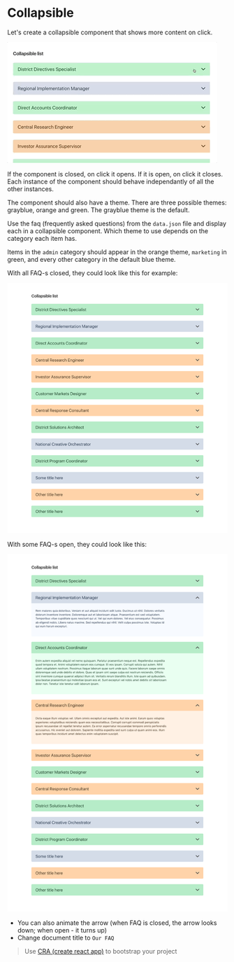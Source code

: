 # Collapsible

Let's create a collapsible component that shows more content on click.

![example](example.gif)

If the component is closed, on click it opens. If it is open, on click it closes. Each instance of the component should behave independantly of all the other instances.

The component should also have a theme. There are three possible themes: grayblue, orange and green. The grayblue theme is the default.

Use the faq (frequently asked questions) from the `data.json` file and display each in a collapsible component. Which theme to use depends on the category each item has.

Items in the `admin` category should appear in the orange theme,
`marketing` in green, and every other category in the default blue theme.

With all FAQ-s closed, they could look like this for example: 

![collapsible closed example](collapsible-closed-example.png)

With some FAQ-s open, they could look like this: 

![collapsible open example](collapsible-open-example.png)

* You can also animate the arrow (when FAQ is closed, the arrow looks down; when open - it turns up)
* Change document title to `Our FAQ`

> Use [CRA (create react app)](https://create-react-app.dev/) to bootstrap your project
